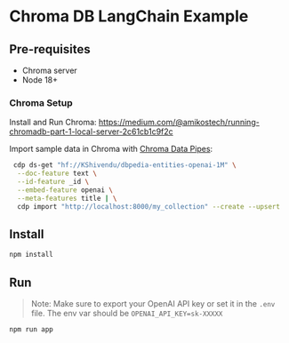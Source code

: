 # Chroma DB LangChain Example

## Pre-requisites

- Chroma server
- Node 18+

### Chroma Setup

Install and Run Chroma: https://medium.com/@amikostech/running-chromadb-part-1-local-server-2c61cb1c9f2c

Import sample data in Chroma with [Chroma Data Pipes](https://datapipes.chromadb.dev/):

```bash
 cdp ds-get "hf://KShivendu/dbpedia-entities-openai-1M" \
  --doc-feature text \
  --id-feature _id \
  --embed-feature openai \
  --meta-features title | \
  cdp import "http://localhost:8000/my_collection" --create --upsert
```

## Install

```bash
npm install
```

## Run

> Note: Make sure to export your OpenAI API key or set it in the `.env` file. The env var should
> be `OPENAI_API_KEY=sk-XXXXX`

```bash
npm run app
```
